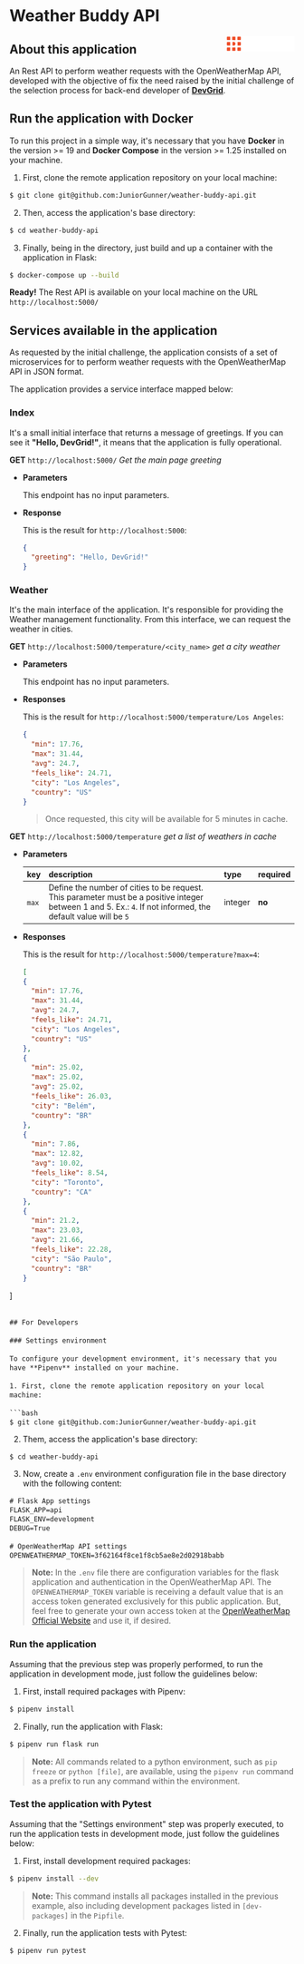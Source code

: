 # Weather Buddy API

<img align="right" width="120" src="img/devgrid.png">

## About this application

An Rest API to perform weather requests with the OpenWeatherMap API, developed with the objective of fix the need raised by the initial challenge of the selection process for back-end developer of **[DevGrid](https://devgrid.co.uk)**.

## Run the application with Docker

To run this project in a simple way, it's necessary that you have **Docker** in the version >= 19 and **Docker Compose** in the version >= 1.25 installed on your machine.

1. First, clone the remote application repository on your local machine:

 ```bash
 $ git clone git@github.com:JuniorGunner/weather-buddy-api.git
 ```

2. Then, access the application's base directory:

 ```bash
 $ cd weather-buddy-api
 ```

3. Finally, being in the directory, just build and up a container with the application in Flask:

 ```bash
 $ docker-compose up --build
 ```

**Ready!** The Rest API is available on your local machine on the URL `http://localhost:5000/`

## Services available in the application

As requested by the initial challenge, the application consists of a set of microservices for to perform weather requests with the OpenWeatherMap API in JSON format.

The application provides a service interface mapped below:

### Index

It's a small initial interface that returns a message of greetings. If you can see it **"Hello, DevGrid!"**, it means that the application is fully operational.

**GET** `http://localhost:5000/` *Get the main page greeting*

- **Parameters**

  This endpoint has no input parameters.

- **Response**

  This is the result for `http://localhost:5000`:

  ```json
  {
    "greeting": "Hello, DevGrid!"
  }
  ```

### Weather

It's the main interface of the application. It's responsible for providing the Weather management functionality. From this interface, we can request the weather in cities.

**GET** `http://localhost:5000/temperature/<city_name>` *get a city weather*

- **Parameters**

  This endpoint has no input parameters.

- **Responses**

  This is the result for `http://localhost:5000/temperature/Los Angeles`:

  ```json
  {
    "min": 17.76,
    "max": 31.44,
    "avg": 24.7,
    "feels_like": 24.71,
    "city": "Los Angeles",
    "country": "US"
  }
  ```
  > Once requested, this city will be available for 5 minutes in cache.

**GET** `http://localhost:5000/temperature` *get a list of weathers in cache*

- **Parameters**

  |key|description|type|required|
  |-|-|-|-|
  |`max`|Define the number of cities to be request. This parameter must be a positive integer between 1 and 5. Ex.: `4`. If not informed, the default value will be `5`|integer|**no**|

- **Responses**

  This is the result for `http://localhost:5000/temperature?max=4`:

  ```json
  [
  {
    "min": 17.76,
    "max": 31.44,
    "avg": 24.7,
    "feels_like": 24.71,
    "city": "Los Angeles",
    "country": "US"
  },
  {
    "min": 25.02,
    "max": 25.02,
    "avg": 25.02,
    "feels_like": 26.03,
    "city": "Belém",
    "country": "BR"
  },
  {
    "min": 7.86,
    "max": 12.82,
    "avg": 10.02,
    "feels_like": 8.54,
    "city": "Toronto",
    "country": "CA"
  },
  {
    "min": 21.2,
    "max": 23.03,
    "avg": 21.66,
    "feels_like": 22.28,
    "city": "São Paulo",
    "country": "BR"
  }
]
  ```

## For Developers

### Settings environment

To configure your development environment, it's necessary that you have **Pipenv** installed on your machine.

1. First, clone the remote application repository on your local machine:

 ```bash
 $ git clone git@github.com:JuniorGunner/weather-buddy-api.git
 ```

2. Them, access the application's base directory:

 ```bash
 $ cd weather-buddy-api
 ```

3. Now, create a `.env` environment configuration file in the base directory with the following content:

 ```env
 # Flask App settings
 FLASK_APP=api
 FLASK_ENV=development
 DEBUG=True

 # OpenWeatherMap API settings
 OPENWEATHERMAP_TOKEN=3f62164f8ce1f8cb5ae8e2d02918babb
 ```
 > **Note:** In the `.env` file there are configuration variables for the flask application and authentication in the OpenWeatherMap API. The `OPENWEATHERMAP_TOKEN` variable is receiving a default value that is an access token generated exclusively for this public application. But, feel free to generate your own access token at the [OpenWeatherMap Official Website](https://openweathermap.org) and use it, if desired.

### Run the application

Assuming that the previous step was properly performed, to run the application in development mode, just follow the guidelines below:

1. First, install required packages with Pipenv:

 ```bash
 $ pipenv install
 ```

2. Finally, run the application with Flask:

 ```bash
 $ pipenv run flask run
 ```

 > **Note:** All commands related to a python environment, such as `pip freeze` or `python [file]`, are available, using the `pipenv run` command as a prefix to run any command within the environment.

### Test the application with Pytest

Assuming that the "Settings environment" step was properly executed, to run the application tests in development mode, just follow the guidelines below:

1. First, install development required packages:

 ```bash
 $ pipenv install --dev
 ```

 > **Note:** This command installs all packages installed in the previous example, also including development packages listed in `[dev-packages]` in the `Pipfile`.

2. Finally, run the application tests with Pytest:

 ```bash
 $ pipenv run pytest
 ```
